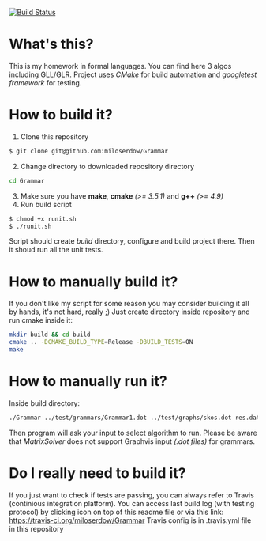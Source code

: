 [![Build Status](https://travis-ci.org/miloserdow/Grammar.svg?branch=master)](https://travis-ci.org/miloserdow/Grammar)

# What's this?
This is my homework in formal languages. You can find here 3 algos including GLL/GLR.
Project uses *CMake* for build automation and *googletest framework* for testing.

# How to build it?
1. Clone this repository
```bash
$ git clone git@github.com:miloserdow/Grammar
```
2. Change directory to downloaded repository directory
```bash
cd Grammar
```
3. Make sure you have **make**, **cmake** *(>= 3.5.1)* and **g++** *(>= 4.9)*
4. Run build script
```bash
$ chmod +x runit.sh
$ ./runit.sh
```
Script should create *build* directory, configure and build project there. Then it shoud run all the unit tests.

# How to manually build it?
If you don't like my script for some reason you may consider building it all by hands, it's not hard, really ;)
Just create directory inside repository and run cmake inside it:
```bash
mkdir build && cd build
cmake .. -DCMAKE_BUILD_TYPE=Release -DBUILD_TESTS=ON
make
```

# How to manually run it?
Inside build directory:
```bash
./Grammar ../test/grammars/Grammar1.dot ../test/graphs/skos.dot res.dat
```
Then program will ask your input to select algorithm to run. Please be aware that *MatrixSolver* does not support Graphvis input *(.dot files)* for grammars.

# Do I really need to build it?
If you just want to check if tests are passing, you can always refer to Travis (continious integration platform). You can access last build log (with testing protocol) by clicking icon on top of this readme file or via this link: https://travis-ci.org/miloserdow/Grammar
Travis config is in .travis.yml file in this repository
